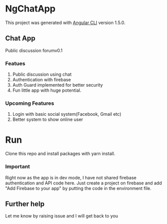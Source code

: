 # NgChatApp

This project was generated with [Angular CLI](https://github.com/angular/angular-cli) version 1.5.0.

## Chat App
Public discussion forumv0.1

### Featues
1. Public discussion using chat
2. Authentication with firebase
3. Auth Guard implemented for better security
4. Fun little app with huge potential.

### Upcoming Features
1. Login with basic social system(Facebook, Gmail etc)
2. Better system to show online user

# Run

Clone this repo and install packages with yarn install.

### Important
Right now as the app is in dev mode, I have not shared firebase authentication and API code here.
Just create a project on firebase and add "Add Firebase to your app" by putting the code in the environment file.


## Further help
Let me know by raising issue and I will get back to you

